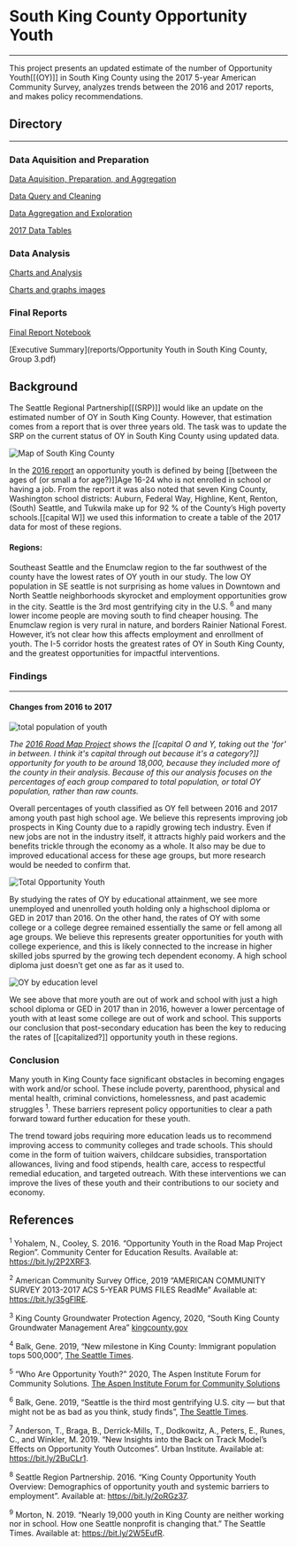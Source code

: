 # South King County Opportunity Youth

---

This project presents an updated estimate of the number of Opportunity Youth[[(OY)]] in South King County using the 2017 5-year American Community Survey, analyzes trends between the 2016 and 2017 reports, and makes policy recommendations.

## Directory 

---

### Data Aquisition and Preparation

[Data Aquisition, Preparation, and Aggregation](notebooks/exploratory/)

[Data Query and Cleaning](notebooks/exploratory/data_preparation.ipynb)

[Data Aggregation and Exploration](notebooks/exploratory/data_aggreation.ipynb)

[2017 Data Tables](notebooks/exploratory/tables)

### Data Analysis

[Charts and Analysis](notebooks/exploratory/comparison_charts_final.ipynb)

[Charts and graphs images](/reports/figures/)

### Final Reports

[Final Report Notebook](notebooks/report/FinalNotebook.ipynb)

[Executive Summary](reports/Opportunity Youth in South King County, Group 3.pdf)

## Background
The Seattle Regional Partnership[[(SRP)]] would like an update on the estimated number of OY in South King County. However, that estimation comes from a report that is over three years old. The task was to update the SRP on the current status of OY in South King County using updated data.

![Map of South King County](notebooks/report/Figures/opportunity_youth_map.png)

In the [2016 report](https://roadmapproject.org/wp-content/uploads/2018/09/Opportunity-Youth-2016-Data-Brief-v2.pdf) an opportunity youth is defined by being [[between the ages of (or small a for age?)]]Age 16-24 who is not enrolled in school or having a job. From the report it was also noted that seven King County, Washington school districts: Auburn, Federal Way, Highline, Kent, Renton, (South) Seattle, and Tukwila make up for 92 % of the County’s High poverty schools.[[capital W]] we used this information to create a table of the 2017 data for most of these regions. 


#### Regions:

Southeast Seattle and the Enumclaw region to the far southwest of the county have the lowest rates of OY youth in our study. The low OY population in SE seattle is not surprising as home values in Downtown and North Seattle neighborhoods skyrocket and employment opportunities grow in the city.  Seattle is the 3rd most gentrifying city in the U.S. <sup>6</sup> and many lower income people are moving south to find cheaper housing.  The Enumclaw region is very rural in nature, and borders Rainier National Forest.  However, it’s not clear how this affects employment and enrollment of youth.  The I-5 corridor hosts the greatest rates of OY in South King County, and the greatest opportunities for impactful interventions.

### Findings

---

#### Changes from 2016 to 2017

![total population of youth](reports/figures/total_popuation.jpg)

*The [2016 Road Map Project](https://roadmapproject.org/wp-content/uploads/2018/09/Opportunity-Youth-2016-Data-Brief-v2.pdf#page=4) shows the [[capital O and Y, taking out the 'for' in between. I think it's capital through out because it's a category?]] opportunity for youth to be around 18,000, because they included more of the county in their analysis. Because of this our analysis focuses on the percentages of each group compared to total population, or total OY population, rather than raw counts.*

Overall percentages of youth classified as OY fell between 2016 and 2017 among youth past high school age.  We believe this represents improving job prospects in King County due to a rapidly growing tech industry.  Even if new jobs are not in the industry itself, it attracts highly paid workers and the benefits trickle through the economy as a whole.  It also may be due to improved educational access for these age groups, but more research would be needed to confirm that.

![Total Opportunity Youth](reports/figures/OY_total_2016_2017.png)

By studying the rates of OY by educational attainment, we see more unemployed and unenrolled youth holding only a highschool diploma or GED in 2017 than 2016.  On the other hand, the rates of OY with some college or a college degree remained essentially the same or fell among all age groups.  We believe this represents greater opportunities for youth with college experience, and this is likely connected to the increase in higher skilled jobs spurred by the growing tech dependent economy.  A high school diploma just doesn’t get one as far as it used to.

![OY by education level](reports/figures/OY_ed_trend_20162017.png)

We see above that more youth are out of work and school with just a high school diploma or GED in 2017 than in 2016, however a lower percentage of youth with at least some college are out of work and school.  This supports our conclusion that post-secondary education has been the key to reducing the rates of [[capitalized?]] opportunity youth in these regions. 

### Conclusion

Many youth in King County face significant obstacles in becoming engages with work and/or school.  These include poverty, parenthood, physical and mental health, criminal convictions, homelessness, and past academic struggles <sup>1</sup>.  These barriers represent policy opportunities to clear a path forward toward further education for these youth.

The trend toward jobs requiring more education leads us to recommend improving access to community colleges and trade schools.  This should come in the form of tuition waivers, childcare subsidies, transportation allowances, living and food stipends, health care, access to respectful remedial education, and targeted outreach.  With these interventions we can improve the lives of these youth and their contributions to our society and economy.

## References

<sup>1</sup> Yohalem, N., Cooley, S. 2016. “Opportunity Youth in the Road Map Project Region”. Community Center for Education Results. Available at: https://bit.ly/2P2XRF3.

<sup>2</sup> American Community Survey Office, 2019 “AMERICAN COMMUNITY SURVEY 2013-2017 ACS 5-YEAR PUMS FILES ReadMe”  Available at: https://bit.ly/35gFlRE.

<sup>3</sup> King County Groundwater Protection Agency, 2020, “South King County Groundwater Management Area” [kingcounty.gov](https://www.kingcounty.gov/services/environment/water-and-land/groundwater/management-areas/south-king-county-gwma.aspx)

<sup>4</sup> Balk, Gene.  2019, “New milestone in King County: Immigrant population tops 500,000”, [The Seattle Times](https://www.seattletimes.com/seattle-news/data/new-milestone-in-king-county-immigrant-population-tops-500000/).

<sup>5</sup> “Who Are Opportunity Youth?” 2020, The Aspen Institute Forum for Community Solutions. [The Aspen Institute Forum for Community Solutions](https://aspencommunitysolutions.org/who-are-opportunity-youth/#:~:text=There%20are%20currently%204.6%20million,group%20in%20the%20United%20States.)

<sup>6</sup> Balk, Gene. 2019, “Seattle is the third most gentrifying U.S. city — but that might not be as bad as you think, study finds”, [The Seattle Times](https://www.seattletimes.com/seattle-news/data/seattle-ranks-near-top-for-gentrification-but-that-might-not-be-as-bad-as-you-think-study-finds/#:~:text=worsening%20air%20quality-,Seattle%20is%20the%20third%20most%20gentrifying%20U.S.%20city%20%E2%80%94%20but%20that,as%20you%20think%2C%20study%20finds&text=But%20there's%20a%20detrimental%20side,pushed%20out%20of%20the%20neighborhood.).

<sup>7</sup> Anderson, T., Braga, B., Derrick-Mills, T., Dodkowitz, A., Peters, E., Runes, C., and Winkler, M. 2019. “New Insights into the Back on Track Model’s Effects on Opportunity Youth Outcomes”. Urban Institute. Available at: https://bit.ly/2BuCLr1.

<sup>8</sup> Seattle Region Partnership. 2016. “King County Opportunity Youth Overview: Demographics of opportunity youth and systemic barriers to employment”. Available at: https://bit.ly/2oRGz37.

<sup>9</sup> Morton, N. 2019. “Nearly 19,000 youth in King County are neither working nor in school. How one Seattle nonprofit is changing that.” The Seattle Times. Available at: https://bit.ly/2W5EufR.

